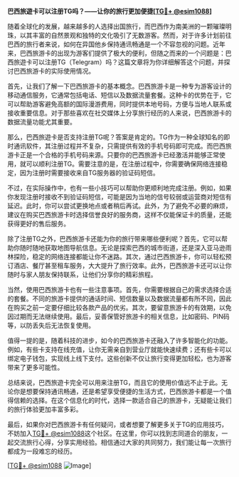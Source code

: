 **巴西旅遊卡可以注册TG吗？——让你的旅行更加便捷[[TG💪+ @esim1088](https://t.me/s/esim1088)]**

随着全球化的发展，越来越多的人选择出国旅行，而巴西作为南美洲的一颗璀璨明珠，以其丰富的自然景观和独特的文化吸引了无数游客。然而，对于许多计划前往巴西的旅行者来说，如何在异国他乡保持通讯畅通是一个不容忽视的问题。近年来，巴西旅游卡的出现为游客们提供了极大的便利，但随之而来的一个问题是：巴西旅遊卡可以注册TG（Telegram）吗？这篇文章将为你详细解答这个问题，并探讨巴西旅游卡的实际使用情况。

首先，让我们了解一下巴西旅游卡的基本概念。巴西旅游卡是一种专为游客设计的移动通信服务，它通常包括电话、短信以及数据流量套餐。这种卡的优势在于，它可以帮助游客避免高额的国际漫游费用，同时提供本地号码，方便与当地人联系或接收重要信息。对于那些喜欢在社交媒体上分享旅行经历的人来说，巴西旅游卡的数据流量功能尤其重要。

那么，巴西旅遊卡是否支持注册TG呢？答案是肯定的。TG作为一种全球知名的即时通讯软件，其注册过程并不复杂，只需提供有效的手机号码即可完成。而巴西旅游卡正是一个合格的手机号码来源。只要你的巴西旅游卡已经激活并能够正常使用，就可以顺利注册TG。需要注意的是，在注册过程中，你需要确保网络连接稳定，因为注册时需要接收来自TG服务器的验证码短信。

不过，在实际操作中，也有一些小技巧可以帮助你更顺利地完成注册。例如，如果你发现注册时接收不到验证码短信，可能是因为当地的信号较弱或运营商对短信有延迟。此时，你可以尝试更换地点或者稍后再试。此外，为了避免不必要的麻烦，建议在购买巴西旅游卡时选择信誉良好的服务商，这样不仅能保证卡的质量，还能获得更好的售后服务。

除了注册TG之外，巴西旅游卡还能为你的旅行带来哪些便利呢？首先，它可以帮助你随时随地获取地图导航信息。无论是探索巴西的城市街道，还是深入亚马逊雨林探险，稳定的网络连接都能让你不迷路。其次，通过巴西旅游卡，你可以轻松预订酒店、餐厅甚至租车服务，大大提升了旅行效率。此外，巴西旅游卡还可以让你随时与家人朋友保持联系，让他们分享你的精彩旅程。

当然，使用巴西旅游卡也有一些注意事项。首先，你需要根据自己的需求选择合适的套餐。不同的旅游卡提供的通话时间、短信数量以及数据流量都有所不同，因此在购买之前一定要仔细比较各款产品的优劣。其次，要留意旅游卡的有效期，以免因过期而无法继续使用。最后，妥善保管好旅游卡的相关信息，比如密码、PIN码等，以防丢失后无法恢复使用。

值得一提的是，随着科技的进步，如今的巴西旅游卡还融入了许多智能化的功能。例如，有些卡支持在线充值，让你无需亲自到营业厅就能快速续费；还有些卡可以绑定电子钱包，实现线上线下支付。这些创新不仅让旅行变得更加轻松，也为游客带来了更多可能性。

总结来说，巴西旅遊卡完全可以用来注册TG，而且它的使用价值远不止于此。无论你是想要保持通讯畅通，还是希望享受便捷的生活方式，巴西旅游卡都是一个值得信赖的选择。在这个信息化的时代，选择一款适合自己的旅游卡，无疑能让我们的旅行体验更加丰富多彩。

最后，如果你对巴西旅游卡有任何疑问，或者想要了解更多关于TG的应用技巧，不妨加入[TG💪+ @esim1088](https://t.me/s/esim1088)这个社区。在这里，你可以找到志同道合的朋友，一起交流旅行心得，分享实用经验。相信通过大家的共同努力，我们能让每一次旅行都成为一段难忘的经历。

[[TG💪+ @esim1088](https://t.me/s/esim1088) ![Image](https://i.postimg.cc/4NQfJmqS/Snipaste-2025-05-13-00-14-12.png)]